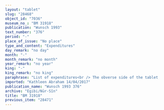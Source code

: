 ```yaml
---
layout: "tablet"
slug: "28468"
object_id: "7036"
museum_no_: "BM 31918"
publication: "Wunsch 1993"
text_number: "376"
period: "-"
place_of_issue: "No place"
type_and_content: "Expenditures"
day_remark: "no day"
month: "-"
month_remark: "no month"
year_remark: "no year"
king: "-"
king_remark: "no king"
paraphrase: "List of expenditures<br /> The obverse side of the tablet, written portrait-oriented, lists the different parties (<strong>A<sub>1</sub></strong>,<strong> A<sub>2</sub></strong>,<strong> A<sub>3</sub></strong>) in connection with silver expenditures. A third of the right side of the tablet is broken off.&nbsp;&nbsp;&nbsp;<br /> 27 shekels of silver of <strong>A<sub>1</sub></strong> &hellip; (broken off)<br /> 13 1/4 shekels of silver of <strong>A<sub>2 </sub></strong>&hellip; (broken off)<br /> 25 shekels of silver of <strong>A<sub>3 </sub></strong>&hellip; (broken off)<br /> 10 1/8 shekels 2 <em>sectors</em> &hellip; (broken off)<br /> 19 1/2 shekels of <strong>A<sub>1 </sub></strong>&hellip; (broken off)<br /> 15 shekels of silver which were deducted from the undivided property (= business assets?) (<em>kar&ucirc;</em>) are at <strong>B&#39;s</strong> disposal (<em>ina pāni</em>)<br /> 20 shekels of silver for choice beer (<em>kurunnu) </em>which from the house &hellip; (broken off)<br /> Silver which has been taken away in the presence of the sons of <strong>C </strong>&hellip; (broken off)<br /> sent to (<em>abālu </em>&Scaron;) <strong>D</strong> <em>in the city ... (</em>city name broken off).<br /> sent to <strong>D</strong> &hellip; (broken off)<br /> The reverse side of the tablet, written landscape-oriented, notes the expenditures in connection with the transport of onions and dates by boat:<br /> 20 shekels of silver, the <em>miksu</em>-tax paid (<em>nadānu</em>) for the boats loaded with onions.<br /> 3 mina of silver, from the silver for the dates at <strong>F</strong>&rsquo;s disposal, were paid to <strong>D </strong>for <em>transporting</em> by boat <strong>F</strong>&rsquo;s dates.<br /> Of which 2 mina and 3 1/2 shekel &hellip; (broken) dates from Addar of the 5<sup>th</sup> year &hellip; (broken) of <strong>G</strong><br /> The rest of the reverse is broken off.<br /> &hellip;sold from the boat filled with dates, of which 15 kor of dates <em>belong to </em><strong>E </strong>(and) are at <strong>B</strong>&rsquo;s disposal. No names of witnesses or a scribe.<br /> &nbsp;<br /> <strong>A<sub>1 </sub></strong>= Gūzā<em>nu</em>&hellip;; <strong>A<sub>2 </sub></strong>= Arad-B<em>ēl</em>&hellip;; <strong>A<sub>3 </sub></strong>= broken off;&nbsp; <strong>B </strong>=<sup> f</sup>Ina-Esagila-rāmat/Zēria//Nabāya; <strong>C </strong>= Kīnāya (without affiliation); <strong>D </strong>= Madānu-bēlu-uṣur (without affiliation); <strong>E </strong>= Nūrēa; <strong>F </strong>= Nab&ucirc;-ayyālu (without affiliation); <strong>G </strong>= Nergal-rēṣūa"
imported: "Kathleen Abraham 14/04/2017"
publication_name: "Wunsch 1993 376"
archive: "Egibi/Nūr-Sîn"
title: "BM 31918"
previous_item: "28471"
---
```

